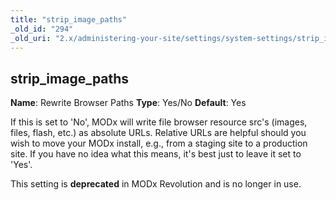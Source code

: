 ```yaml
---
title: "strip_image_paths"
_old_id: "294"
_old_uri: "2.x/administering-your-site/settings/system-settings/strip_image_paths"
---
```


## strip\_image\_paths

**Name**: Rewrite Browser Paths
**Type**: Yes/No
**Default**: Yes

If this is set to 'No', MODx will write file browser resource src's (images, files, flash, etc.) as absolute URLs. Relative URLs are helpful should you wish to move your MODx install, e.g., from a staging site to a production site. If you have no idea what this means, it's best just to leave it set to 'Yes'.

This setting is **deprecated** in MODx Revolution and is no longer in use.
